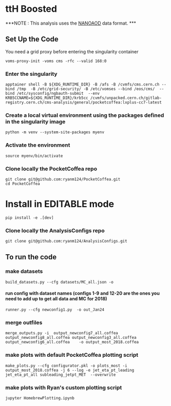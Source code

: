 # ttH Boosted 

***NOTE : This analysis uses the [NANOAOD](https://twiki.cern.ch/twiki/bin/view/CMSPublic/WorkBookNanoAOD) data format. ***


## Set Up the Code

You need a grid proxy before entering the singularity container
```
voms-proxy-init -voms cms -rfc --valid 168:0

```
### Enter the singularity

```
apptainer shell -B ${XDG_RUNTIME_DIR} -B /afs -B /cvmfs/cms.cern.ch --bind /tmp  -B /etc/grid-security/ -B /etc/vomses --bind /eos/cms/  --bind /etc/sysconfig/ngbauth-submit  --env KRB5CCNAME=${XDG_RUNTIME_DIR}/krb5cc /cvmfs/unpacked.cern.ch/gitlab-registry.cern.ch/cms-analysis/general/pocketcoffea:lxplus-cc7-latest
```


### Create a local virtual environment using the packages defined in the singularity image
```
python -m venv --system-site-packages myenv
```

### Activate the environment
```
source myenv/bin/activate
```
### Clone locally the PocketCoffea repo
```
git clone git@github.com:ryanm124/PocketCoffea.git
cd PocketCoffea
```
# Install in EDITABLE mode
```
pip install -e .[dev]
```

### Clone locally the AnalysisConfigs repo
```
git clone git@github.com:ryanm124/AnalysisConfigs.git
```

## To run the code

### make datasets
```
build_datasets.py --cfg datasets/MC_all.json -o
```
#### run config with dataset names (configs 1-9 and 12-20 are the ones you need to add up to get all data and MC for 2018)
```
runner.py --cfg newconfig1.py  -o out_Jan24
```
### merge outfiles
```
merge_outputs.py -i  output_newconfig7_all.coffea output_newconfig8_all.coffea output_newconfig3_all.coffea output_newconfig6_all.coffea    -o output_most_2018.coffea
```
### make plots with default PocketCoffea plotting script
```
make_plots.py --cfg configurator.pkl -o plots_most -i output_most_2018.coffea -j 6 --log -e jet_eta_pt_leading jet_eta_pt_all subleading_jetpt_MET  --overwrite
```
### make plots with Ryan's custom plotting script
```
jupyter HomebrewPlotting.ipynb
```
